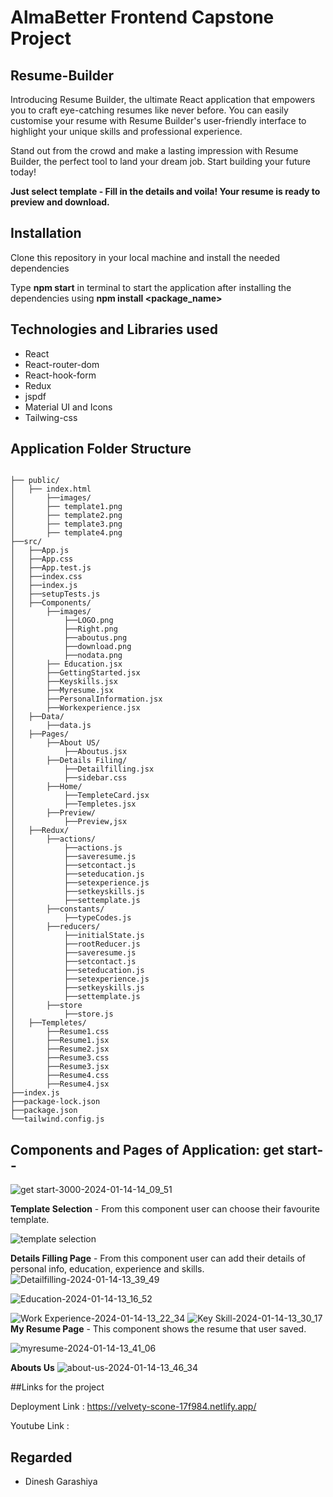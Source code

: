 # AlmaBetter Frontend Capstone Project

## Resume-Builder

Introducing Resume Builder, the ultimate React application that empowers you to craft eye-catching resumes like never before. You can easily customise your resume with Resume Builder's user-friendly interface to highlight your unique skills and professional experience.

Stand out from the crowd and make a lasting impression with Resume Builder, the perfect tool to land your dream job. Start building your future today!

**Just select template - Fill in the details and voila! Your resume is ready to preview and download.**

## Installation

Clone this repository in your local machine and install the needed dependencies

Type **npm start** in terminal to start the application after installing the dependencies using **npm install <package_name>**

## Technologies and Libraries used

- React
- React-router-dom
- React-hook-form
- Redux
- jspdf
- Material UI and Icons
- Tailwing-css

## Application Folder Structure

```

├── public/
│	├── index.html
│    	├──images/
│		├── template1.png
│		├── template2.png
│		├── template3.png
│		├── template4.png	
├──src/
│	├──App.js
│	├──App.css
│	├──App.test.js
│	├──index.css
│	├──index.js
│	├──setupTests.js
│	├──Components/
│		├──images/
│			├──LOGO.png
│			├──Right.png
│			├──aboutus.png
│			├──download.png
│			├──nodata.png
│   	├── Education.jsx
│		├──GettingStarted.jsx
│		├──Keyskills.jsx
│		├──Myresume.jsx
│		├──PersonalInformation.jsx
│		├──Workexperience.jsx
│	├──Data/
│		├──data.js
│	├──Pages/
│		├──About US/
│			├──Aboutus.jsx
│		├──Details Filing/
│			├──Detailfilling.jsx
│			├──sidebar.css 
│		├──Home/
│			├──TempleteCard.jsx
│			├──Templetes.jsx
│		├──Preview/
│			├──Preview,jsx
│	├──Redux/
│		├──actions/
│			├──actions.js
│			├──saveresume.js
│			├──setcontact.js
│			├──seteducation.js
│			├──setexperience.js
│			├──setkeyskills.js
│			├──settemplate.js
│		├──constants/
│			├──typeCodes.js
│		├──reducers/
│			├──initialState.js
│			├──rootReducer.js
│			├──saveresume.js
│			├──setcontact.js
│			├──seteducation.js
│			├──setexperience.js
│			├──setkeyskills.js
│			├──settemplate.js
│		├──store
│			├──store.js
│	├──Templetes/
│		├──Resume1.css
│		├──Resume1.jsx
│		├──Resume2.jsx
│		├──Resume3.css
│		├──Resume3.jsx
│		├──Resume4.css
│		├──Resume4.jsx
├──index.js   
├──package-lock.json
├──package.json
└──tailwind.config.js
```

## Components and Pages of Application: get start--
![get start-3000-2024-01-14-14_09_51](https://github.com/Deepika01Pandey/Resume-Builder/assets/156078770/a1a0a94e-af5d-43bd-af6b-2dfad40e864f)

**Template Selection** - From this component user can choose their favourite template.

![template selection](https://github.com/Deepika01Pandey/Resume-Builder/assets/156078770/5ef8b7f2-6c3c-407c-9d7f-3bebae1a5105)

**Details Filling Page** - From this component user can add their details of personal info, education, experience and skills.
![Detailfilling-2024-01-14-13_39_49](https://github.com/Deepika01Pandey/Resume-Builder/assets/156078770/9173e2ce-9921-44bd-8aa4-f27f77ff9645)

![Education-2024-01-14-13_16_52](https://github.com/Deepika01Pandey/Resume-Builder/assets/156078770/e3bcfdb4-feff-4d33-a483-b00fa05add53)



![Work Experience-2024-01-14-13_22_34](https://github.com/Deepika01Pandey/Resume-Builder/assets/156078770/b9d81bab-0437-4667-a84b-9aeb642e05fd)
![Key Skill-2024-01-14-13_30_17](https://github.com/Deepika01Pandey/Resume-Builder/assets/156078770/987f4428-0945-4370-8211-1c774b5781fb)
**My Resume Page** - This component shows the resume that user saved.

![myresume-2024-01-14-13_41_06](https://github.com/Deepika01Pandey/Resume-Builder/assets/156078770/48225921-987c-417b-a86c-0dad650d9be3)

**Abouts Us** 
![about-us-2024-01-14-13_46_34](https://github.com/Deepika01Pandey/Resume-Builder/assets/156078770/7ca53ab4-e1d4-4bbb-adc8-14b196c176e8)



##Links for the project

Deployment Link : https://velvety-scone-17f984.netlify.app/

Youtube Link : 


## Regarded


- Dinesh Garashiya


